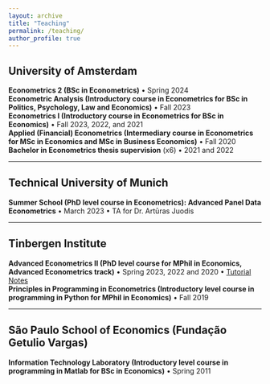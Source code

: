 ```yaml
---
layout: archive
title: "Teaching"
permalink: /teaching/
author_profile: true
---
```

## University of Amsterdam

**Econometrics 2 (BSc in Econometrics)** &bull; Spring 2024  
**Econometric Analysis (Introductory course in Econometrics for BSc in Politics, Psychology, Law and Economics)** &bull; Fall 2023  
**Econometrics I (Introductory course in Econometrics for BSc in Economics)** &bull; Fall 2023, 2022, and 2021  
**Applied (Financial) Econometrics (Intermediary course in Econometrics for MSc in Economics and MSc in Business Economics)** &bull; Fall 2020  
**Bachelor in Econometrics thesis supervision** (x6) &bull; 2021 and 2022  

---
## Technical University of Munich

**Summer School (PhD level course in Econometrics): Advanced Panel Data Econometrics** &bull; March 2023 &bull; TA for Dr. Artūras Juodis  

---
## Tinbergen Institute

**Advanced Econometrics II (PhD level course for MPhil in Economics, Advanced Econometrics track)** &bull; Spring 2023, 2022 and 2020 &bull; [Tutorial Notes](http://gabrielaszini.github.io/files/Notes_Tutorials__Advanced_Econometrics_II_2022.pdf)  
**Principles in Programming in Econometrics (Introductory level course in programming in Python for MPhil in Economics)** &bull; Fall 2019  

---
## São Paulo School of Economics (Fundação Getulio Vargas)

**Information Technology Laboratory (Introductory level course in programming in Matlab for BSc in Economics)** &bull; Spring 2011  


